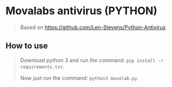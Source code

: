 # Movalabs antivirus (PYTHON)

> Based on <https://github.com/Len-Stevens/Python-Antivirus>

## How to use

>Download python 3 and run the command: ```pip install -r requirements.txt```.
>
>Now just run the command: ```python3 movalab.py```.
